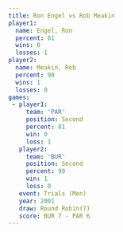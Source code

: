 ```yaml
---
title: Ron Engel vs Rob Meakin
player1:           
  name: Engel, Ron 
  percent: 81      
  wins: 0          
  losses: 1        
player2:           
  name: Meakin, Rob
  percent: 90      
  wins: 1          
  losses: 0        
games:
 - player1:          
     team: 'PAR'     
     position: Second
     percent: 81     
     win: 0          
     loss: 1         
   player2:          
     team: 'BUR'     
     position: Second
     percent: 90     
     win: 1          
     loss: 0         
   event: Trials (Men) 
   year: 2001          
   draw: Round Robin(7)
   score: BUR 7 - PAR 6
---
```

